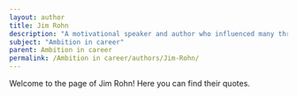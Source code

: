 ```yaml
---
layout: author
title: Jim Rohn
description: "A motivational speaker and author who influenced many through his teachings on setting ambitious goals and the disciplines necessary to achieve them."
subject: "Ambition in career"
parent: Ambition in career
permalink: /Ambition in career/authors/Jim-Rohn/
---
```


Welcome to the page of Jim Rohn! Here you can find their quotes.
